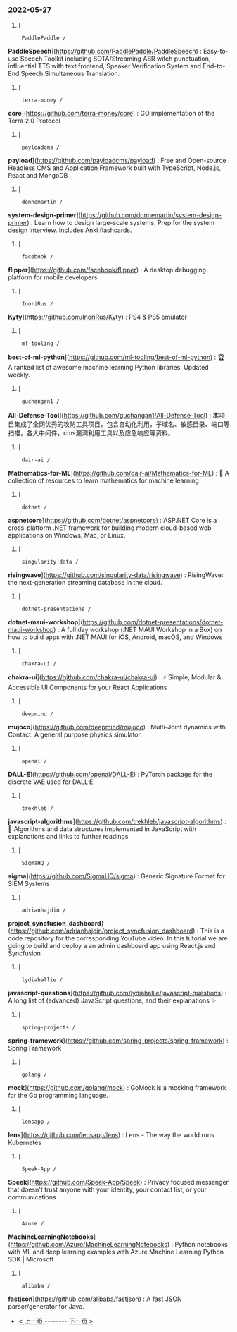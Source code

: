 ### 2022-05-27 
1. [
    

        PaddlePaddle /
**PaddleSpeech**](https://github.com/PaddlePaddle/PaddleSpeech) : Easy-to-use Speech Toolkit including SOTA/Streaming ASR witch punctuation, influential TTS with text frontend, Speaker Verification System and End-to-End Speech Simultaneous Translation.
1. [
    

        terra-money /
**core**](https://github.com/terra-money/core) : GO implementation of the Terra 2.0 Protocol
1. [
    

        payloadcms /
**payload**](https://github.com/payloadcms/payload) : Free and Open-source Headless CMS and Application Framework built with TypeScript, Node.js, React and MongoDB
1. [
    

        donnemartin /
**system-design-primer**](https://github.com/donnemartin/system-design-primer) : Learn how to design large-scale systems. Prep for the system design interview. Includes Anki flashcards.
1. [
    

        facebook /
**flipper**](https://github.com/facebook/flipper) : A desktop debugging platform for mobile developers.
1. [
    

        InoriRus /
**Kyty**](https://github.com/InoriRus/Kyty) : PS4 & PS5 emulator
1. [
    

        ml-tooling /
**best-of-ml-python**](https://github.com/ml-tooling/best-of-ml-python) : 🏆 A ranked list of awesome machine learning Python libraries. Updated weekly.
1. [
    

        guchangan1 /
**All-Defense-Tool**](https://github.com/guchangan1/All-Defense-Tool) : 本项目集成了全网优秀的攻防工具项目，包含自动化利用，子域名、敏感目录、端口等扫描，各大中间件，cms漏洞利用工具以及应急响应等资料。
1. [
    

        dair-ai /
**Mathematics-for-ML**](https://github.com/dair-ai/Mathematics-for-ML) : 🧮 A collection of resources to learn mathematics for machine learning
1. [
    

        dotnet /
**aspnetcore**](https://github.com/dotnet/aspnetcore) : ASP.NET Core is a cross-platform .NET framework for building modern cloud-based web applications on Windows, Mac, or Linux.
1. [
    

        singularity-data /
**risingwave**](https://github.com/singularity-data/risingwave) : RisingWave: the next-generation streaming database in the cloud.
1. [
    

        dotnet-presentations /
**dotnet-maui-workshop**](https://github.com/dotnet-presentations/dotnet-maui-workshop) : A full day workshop (.NET MAUI Workshop in a Box) on how to build apps with .NET MAUI for iOS, Android, macOS, and Windows
1. [
    

        chakra-ui /
**chakra-ui**](https://github.com/chakra-ui/chakra-ui) : ⚡️ Simple, Modular & Accessible UI Components for your React Applications
1. [
    

        deepmind /
**mujoco**](https://github.com/deepmind/mujoco) : Multi-Joint dynamics with Contact. A general purpose physics simulator.
1. [
    

        openai /
**DALL-E**](https://github.com/openai/DALL-E) : PyTorch package for the discrete VAE used for DALL·E.
1. [
    

        trekhleb /
**javascript-algorithms**](https://github.com/trekhleb/javascript-algorithms) : 📝 Algorithms and data structures implemented in JavaScript with explanations and links to further readings
1. [
    

        SigmaHQ /
**sigma**](https://github.com/SigmaHQ/sigma) : Generic Signature Format for SIEM Systems
1. [
    

        adrianhajdin /
**project_syncfusion_dashboard**](https://github.com/adrianhajdin/project_syncfusion_dashboard) : This is a code repository for the corresponding YouTube video. In this tutorial we are going to build and deploy a an admin dashboard app using React.js and Syncfusion
1. [
    

        lydiahallie /
**javascript-questions**](https://github.com/lydiahallie/javascript-questions) : A long list of (advanced) JavaScript questions, and their explanations ✨
1. [
    

        spring-projects /
**spring-framework**](https://github.com/spring-projects/spring-framework) : Spring Framework
1. [
    

        golang /
**mock**](https://github.com/golang/mock) : GoMock is a mocking framework for the Go programming language.
1. [
    

        lensapp /
**lens**](https://github.com/lensapp/lens) : Lens - The way the world runs Kubernetes
1. [
    

        Speek-App /
**Speek**](https://github.com/Speek-App/Speek) : Privacy focused messenger that doesn't trust anyone with your identity, your contact list, or your communications
1. [
    

        Azure /
**MachineLearningNotebooks**](https://github.com/Azure/MachineLearningNotebooks) : Python notebooks with ML and deep learning examples with Azure Machine Learning Python SDK | Microsoft
1. [
    

        alibaba /
**fastjson**](https://github.com/alibaba/fastjson) : A fast JSON parser/generator for Java. 

- [ < 上一页 ](https://github.com/able8/github-trending-daily-record/blob/master/2022-05-26.md) -------- [ 下一页 > ](https://github.com/able8/github-trending-daily-record/blob/master/2022-05-28.md)